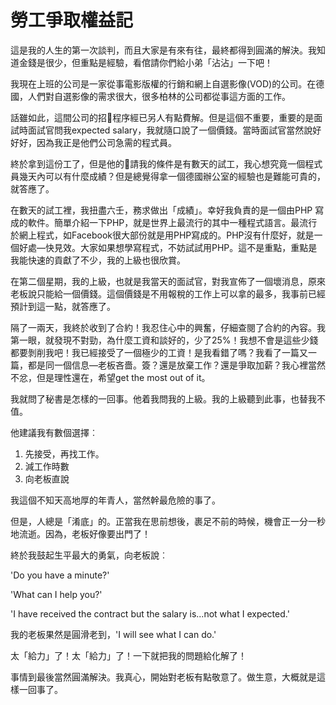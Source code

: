 # 勞工爭取權益記

這是我的人生的第一次談判，而且大家是有來有往，最終都得到圓滿的解決。我知道金錢是很少，但重點是經驗，看倌請你們給小弟「沾沾」一下吧！

我現在上班的公司是一家從事電影版權的行銷和網上自選影像(VOD)的公司。在德國，人們對自選影像的需求很大，很多柏林的公司都從事這方面的工作。

話雖如此，這間公司的招𦖛程序經已另人有點費解。但是這個不重要，重要的是面試時面試官問我expected salary，我就隨口說了一個價錢。當時面試官當然說好好好，因為我正是他們公司急需的程式員。

終於拿到這份工了，但是他的𦖛請我的條件是有數天的試工，我心想究竟一個程式員幾天內可以有什麼成績？但是總覺得拿一個德國辦公室的經驗也是難能可貴的，就答應了。

在數天的試工裡，我扭盡六壬，務求做出「成績」。幸好我負責的是一個由PHP 寫成的軟件。簡單介紹一下PHP，就是世界上最流行的其中一種程式語言。最流行於網上程式，如Facebook很大部份就是用PHP寫成的。PHP沒有什麼好，就是一個好處—快見效。大家如果想學寫程式，不妨試試用PHP。這不是重點，重點是我能快速的貢獻了不少，我的上級也很欣賞。

在第二個星期，我的上級，也就是我當天的面試官，對我宣佈了一個壞消息，原來老板說只能給一個價錢。這個價錢是不用報稅的工作上可以拿的最多，我事前已經預計到這一點，就答應了。

隔了一兩天，我終於收到了合約！我忍住心中的興奮，仔細查閱了合約的內容。我第一眼，就發現不對勁，為什麼工資和談好的，少了25%！我想不會是這些少錢都要剝削我吧！我已經接受了一個極少的工資！是我看錯了嗎？我看了一篇又一篇，都是同一個信息—老板吝嗇。簽？還是放棄工作？還是爭取加薪？我心裡當然不忿，但是理性還在，希望get the most out of it。

我就問了秘書是怎樣的一回事。他着我問我的上級。我的上級聽到此事，也替我不值。

他建議我有數個選擇︰
<ol>
	<li> 先接受，再找工作。</li>
	<li> 減工作時數</li>
	<li> 向老板直說</li>
</ol>
我這個不知天高地厚的年青人，當然幹最危險的事了。

但是，人總是「淆底」的。正當我在思前想後，裹足不前的時候，機會正一分一秒地流逝。因為，老板好像要出門了！

終於我鼓起生平最大的勇氣，向老板說︰

'Do you have a minute?'

'What can I help you?'

'I have received the contract but the salary is...not what I expected.'

我的老板果然是圓滑老到，'I will see what I can do.'

太「給力」了！太「給力」了！一下就把我的問題給化解了！

事情到最後當然圓滿解決。我真心，開始對老板有點敬意了。做生意，大概就是這樣一回事了。
